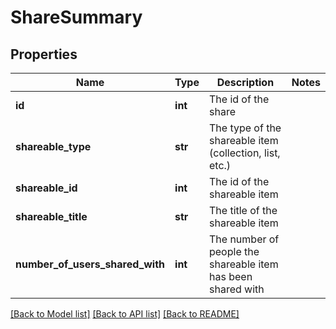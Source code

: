 # ShareSummary

## Properties
Name | Type | Description | Notes
------------ | ------------- | ------------- | -------------
**id** | **int** | The id of the share | 
**shareable_type** | **str** | The type of the shareable item (collection, list, etc.) | 
**shareable_id** | **int** | The id of the shareable item | 
**shareable_title** | **str** | The title of the shareable item | 
**number_of_users_shared_with** | **int** | The number of people the shareable item has been shared with | 

[[Back to Model list]](../README.md#documentation-for-models) [[Back to API list]](../README.md#documentation-for-api-endpoints) [[Back to README]](../README.md)


